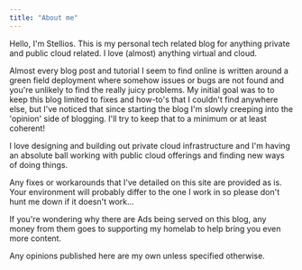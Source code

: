 ```yaml
---
title: "About me"
---
```


Hello, I'm Stellios. This is my personal tech related blog for anything private and public cloud related. I love (almost) anything virtual and cloud.

Almost every blog post and tutorial I seem to find online is written around a green field deployment where somehow issues or bugs are not found and you're unlikely to find the really juicy problems. My initial goal was to to keep this blog limited to fixes and how-to's that I couldn't find anywhere else, but I've noticed that since starting the blog I'm slowly creeping into the 'opinion' side of blogging. I'll try to keep that to a minimum or at least coherent!

I love designing and building out private cloud infrastructure and I'm having an absolute ball working with public cloud offerings and finding new ways of doing things.

Any fixes or workarounds that I've detailed on this site are provided as is. Your environment will probably differ to the one I work in so please don't hunt me down if it doesn't work...

If you're wondering why there are Ads being served on this blog, any money from them goes to supporting my homelab to help bring you even more content.

Any opinions published here are my own unless specified otherwise.